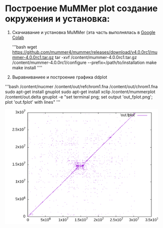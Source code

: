# Построение MuMMer plot создание окружения и установка:

1. Скачиавание и установка MuMMer (эта часть выполнялась в [Google Colab](https://colab.research.google.com/drive/1Rgu3w58QsTC7VWDvVcI3KdL9ycqln3Nq#scrollTo=p_aYb7M0SLJK)

   '''bash
      wget https://github.com/mummer4/mummer/releases/download/v4.0.0rc1/mummer-4.0.0rc1.tar.gz
      tar -xvf /content/mummer-4.0.0rc1.tar.gz
      /content/mummer-4.0.0rc1/configure --prefix=/path/to/installation
      make
      make install
   ''''
 2.  Выравниваниее и построение графика ddplot

  '''bash
     /content/nucmer /content/out/refchrom1.fna /content/out/chrom1.fna
     sudo apt-get install gnuplot
     sudo apt-get install xclip
     /content/mummerplot /content/out.delta
     gnuplot -e "set terminal png; set output 'out_fplot.png'; plot 'out.fplot' with lines"
  '''

  ![out.delta](https://github.com/kagayaku29/comparativeGenomics/blob/main/hw2/out_fplot.png)

  
